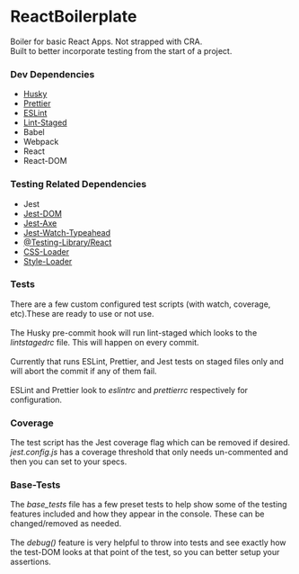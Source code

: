 # ReactBoilerplate

Boiler for basic React Apps. Not strapped with CRA. <br> Built to better
incorporate testing from the start of a project.

### Dev Dependencies

- [Husky](https://www.npmjs.com/package/husky)
- [Prettier](https://www.npmjs.com/package/prettier)
- [ESLint](https://www.npmjs.com/package/eslint)
- [Lint-Staged](https://www.npmjs.com/package/lint-staged)
- Babel
- Webpack
- React
- React-DOM

### Testing Related Dependencies

- Jest
- [Jest-DOM](https://www.npmjs.com/package/jest-dom)
- [Jest-Axe](https://www.npmjs.com/package/jest-axe)
- [Jest-Watch-Typeahead](https://www.npmjs.com/package/jest-watch-typeahead)
- [@Testing-Library/React](https://www.npmjs.com/package/@testing-library/react)
- [CSS-Loader](https://www.npmjs.com/package/css-loader)
- [Style-Loader](https://www.npmjs.com/package/style-loader)

### Tests

There are a few custom configured test scripts (with watch, coverage, etc).These
are ready to use or not use. <br> <br> The Husky pre-commit hook will run
lint-staged which looks to the _lintstagedrc_ file. This will happen on every
commit. <br> <br> Currently that runs ESLint, Prettier, and Jest tests on staged
files only and will abort the commit if any of them fail. <br> <br> ESLint and
Prettier look to _eslintrc_ and _prettierrc_ respectively for configuration.

### Coverage

The test script has the Jest coverage flag which can be removed if desired. <br>
_jest.config.js_ has a coverage threshold that only needs un-commented and then
you can set to your specs.

### Base-Tests

The _base_tests_ file has a few preset tests to help show some of the testing
features included and how they appear in the console. These can be
changed/removed as needed. <br> <br> The _debug()_ feature is very helpful to
throw into tests and see exactly how the test-DOM looks at that point of the
test, so you can better setup your assertions.
